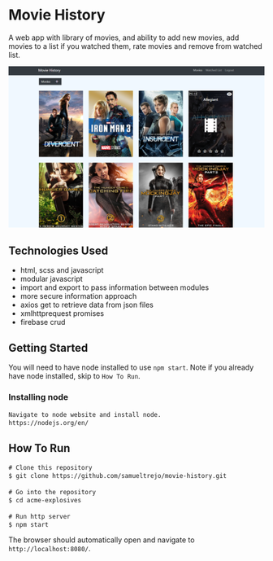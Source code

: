 # Movie History 
A web app with library of movies, and ability to add new movies, add movies to a list if you watched them, rate movies and remove from watched list.

![image of acme explosives app](https://raw.githubusercontent.com/samueltrejo/movie-history/master/src/img/readme.PNG)

## Technologies Used
* html, scss and javascript
* modular javascript
* import and export to pass information between modules
* more secure information approach
* axios get to retrieve data from json files
* xmlhttprequest promises
* firebase crud


## Getting Started
You will need to have node installed to use `npm start`. Note if you already have node installed, skip to `How To Run`.
### Installing node
```
Navigate to node website and install node.
https://nodejs.org/en/ 
```
## How To Run
```
# Clone this repository
$ git clone https://github.com/samueltrejo/movie-history.git

# Go into the repository
$ cd acme-explosives

# Run http server
$ npm start
```
The browser should automatically open and navigate to `http://localhost:8080/`.
